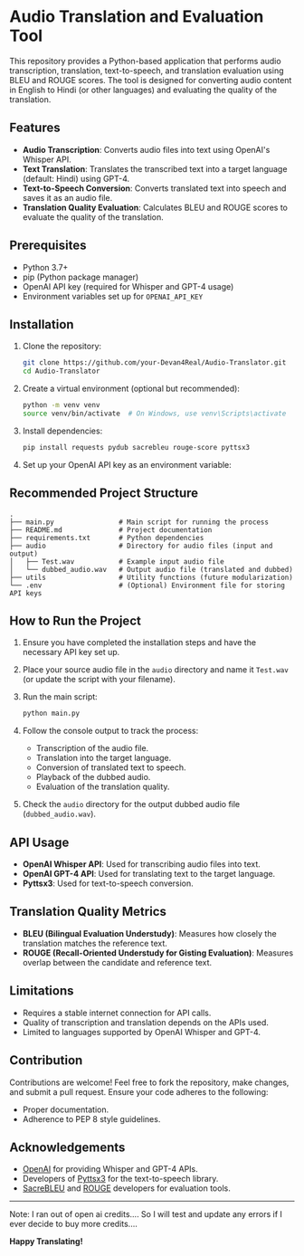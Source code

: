 # Audio Translation and Evaluation Tool

This repository provides a Python-based application that performs audio transcription, translation, text-to-speech, and translation evaluation using BLEU and ROUGE scores. The tool is designed for converting audio content in English to Hindi (or other languages) and evaluating the quality of the translation.

## Features

- **Audio Transcription**: Converts audio files into text using OpenAI's Whisper API.
- **Text Translation**: Translates the transcribed text into a target language (default: Hindi) using GPT-4.
- **Text-to-Speech Conversion**: Converts translated text into speech and saves it as an audio file.
- **Translation Quality Evaluation**: Calculates BLEU and ROUGE scores to evaluate the quality of the translation.

## Prerequisites

- Python 3.7+
- pip (Python package manager)
- OpenAI API key (required for Whisper and GPT-4 usage)
- Environment variables set up for `OPENAI_API_KEY`

## Installation

1. Clone the repository:
   ```bash
   git clone https://github.com/your-Devan4Real/Audio-Translator.git
   cd Audio-Translator
   ```

2. Create a virtual environment (optional but recommended):
   ```bash
   python -m venv venv
   source venv/bin/activate  # On Windows, use venv\Scripts\activate
   ```

3. Install dependencies:
   ```bash
   pip install requests pydub sacrebleu rouge-score pyttsx3
   ```

4. Set up your OpenAI API key as an environment variable:

## Recommended Project Structure

```plaintext
.
├── main.py                # Main script for running the process
├── README.md              # Project documentation
├── requirements.txt       # Python dependencies
├── audio                  # Directory for audio files (input and output)
│   ├── Test.wav           # Example input audio file
│   └── dubbed_audio.wav   # Output audio file (translated and dubbed)
├── utils                  # Utility functions (future modularization)
└── .env                   # (Optional) Environment file for storing API keys
```

## How to Run the Project

1. Ensure you have completed the installation steps and have the necessary API key set up.

2. Place your source audio file in the `audio` directory and name it `Test.wav` (or update the script with your filename).

3. Run the main script:
   ```bash
   python main.py
   ```

4. Follow the console output to track the process:
   - Transcription of the audio file.
   - Translation into the target language.
   - Conversion of translated text to speech.
   - Playback of the dubbed audio.
   - Evaluation of the translation quality.

5. Check the `audio` directory for the output dubbed audio file (`dubbed_audio.wav`).

## API Usage

- **OpenAI Whisper API**: Used for transcribing audio files into text.
- **OpenAI GPT-4 API**: Used for translating text to the target language.
- **Pyttsx3**: Used for text-to-speech conversion.

## Translation Quality Metrics

- **BLEU (Bilingual Evaluation Understudy)**: Measures how closely the translation matches the reference text.
- **ROUGE (Recall-Oriented Understudy for Gisting Evaluation)**: Measures overlap between the candidate and reference text.

## Limitations

- Requires a stable internet connection for API calls.
- Quality of transcription and translation depends on the APIs used.
- Limited to languages supported by OpenAI Whisper and GPT-4.

## Contribution

Contributions are welcome! Feel free to fork the repository, make changes, and submit a pull request. Ensure your code adheres to the following:

- Proper documentation.
- Adherence to PEP 8 style guidelines.

## Acknowledgements

- [OpenAI](https://openai.com) for providing Whisper and GPT-4 APIs.
- Developers of [Pyttsx3](https://pyttsx3.readthedocs.io/) for the text-to-speech library.
- [SacreBLEU](https://github.com/mjpost/sacrebleu) and [ROUGE](https://github.com/google-research/google-research/tree/master/rouge) developers for evaluation tools.

---

Note: I ran out of open ai credits.... So I will test and update any errors if I ever decide to buy more credits....

**Happy Translating!**
